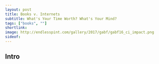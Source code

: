 ```yaml
---
layout: post
title: Books v. Internets
subtitle: What's Your Time Worth? What's Your Mind?
tags: ["books", ""]
shortlink: 
image: http://endlesspint.com/gallery/2017/gabf/gabf16_ci_impact.png
sideof: 
---
```



## Intro
